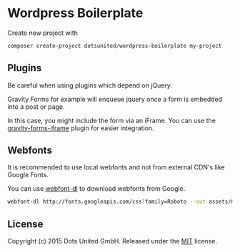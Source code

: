 Wordpress Boilerplate
===

Create new project with

```bash
composer create-project dotsunited/wordpress-boilerplate my-project
```

Plugins
---

Be careful when using plugins which depend on jQuery.

Gravity Forms for example will enqueue jquery once a form is embedded into a
post or page.

In this case, you might include the form via an iFrame. You can use the
[gravity-forms-iframe](https://github.com/bradyvercher/gravity-forms-iframe)
plugin for easier integration.

Webfonts
---

It is recommended to use local webfonts and not from external CDN's like
Google Fonts.

You can use [webfont-dl](https://github.com/mmastrac/webfont-dl) to download
webfonts from Google.

```bash
webfont-dl http://fonts.googleapis.com/css?family=Roboto --out assets/main/core/fonts/fonts.css --font-out=assets/main/core/fonts/ --woff1=link
```

License
---

Copyright (c) 2015 Dots United GmbH.
Released under the [MIT](LICENSE?raw=1) license.
